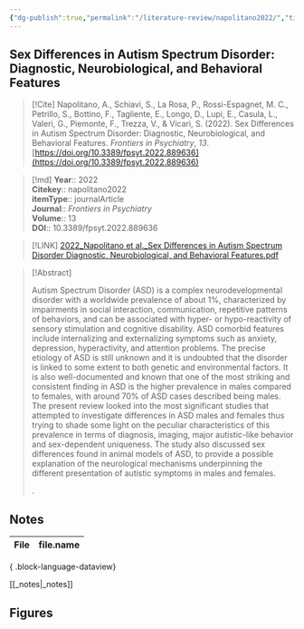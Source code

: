 ```yaml
---
{"dg-publish":true,"permalink":"/literature-review/napolitano2022/","title":"Sex Differences in Autism Spectrum Disorder Diagnostic, Neurobiological, and Behavioral Features","tags":["autism","Animal","Models","gender","imaging","Neurobiological","mechanism"]}
---
```



## Sex Differences in Autism Spectrum Disorder: Diagnostic, Neurobiological, and Behavioral Features

> [!Cite]
> Napolitano, A., Schiavi, S., La Rosa, P., Rossi-Espagnet, M. C., Petrillo, S., Bottino, F., Tagliente, E., Longo, D., Lupi, E., Casula, L., Valeri, G., Piemonte, F., Trezza, V., & Vicari, S. (2022). Sex Differences in Autism Spectrum Disorder: Diagnostic, Neurobiological, and Behavioral Features. _Frontiers in Psychiatry_, _13_. [https://doi.org/10.3389/fpsyt.2022.889636](https://doi.org/10.3389/fpsyt.2022.889636)


>[!md]
> **Year**:: 2022   
> **Citekey**:: napolitano2022  
> **itemType**:: journalArticle  
> **Journal**:: *Frontiers in Psychiatry*  
> **Volume**:: 13  
> **DOI**:: 10.3389/fpsyt.2022.889636    

> [!LINK] 
> [2022_Napolitano et al._Sex Differences in Autism Spectrum Disorder Diagnostic, Neurobiological, and Behavioral Features.pdf](zotero://select/library/items/JTCE6YKK)

> [!Abstract]
>
> <p>Autism Spectrum Disorder (ASD) is a complex neurodevelopmental disorder with a worldwide prevalence of about 1%, characterized by impairments in social interaction, communication, repetitive patterns of behaviors, and can be associated with hyper- or hypo-reactivity of sensory stimulation and cognitive disability. ASD comorbid features include internalizing and externalizing symptoms such as anxiety, depression, hyperactivity, and attention problems. The precise etiology of ASD is still unknown and it is undoubted that the disorder is linked to some extent to both genetic and environmental factors. It is also well-documented and known that one of the most striking and consistent finding in ASD is the higher prevalence in males compared to females, with around 70% of ASD cases described being males. The present review looked into the most significant studies that attempted to investigate differences in ASD males and females thus trying to shade some light on the peculiar characteristics of this prevalence in terms of diagnosis, imaging, major autistic-like behavior and sex-dependent uniqueness. The study also discussed sex differences found in animal models of ASD, to provide a possible explanation of the neurological mechanisms underpinning the different presentation of autistic symptoms in males and females.</p>
>.
> 


## Notes

| File | file.name |
| ---- | --------- |

{ .block-language-dataview}

[[_notes\|_notes]]

## Figures

